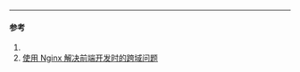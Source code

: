 

____
#### 参考
1. [](https://zhuanlan.zhihu.com/p/67058832)
2. [使用 Nginx 解决前端开发时的跨域问题](https://www.yuque.com/chenshier/chuyi/gikhm6)